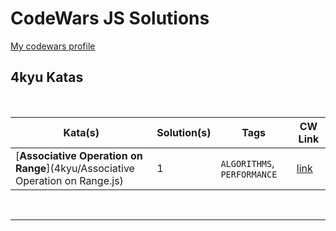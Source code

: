 # CodeWars JS Solutions

[My codewars profile](https://www.codewars.com/users/slhr174)


## 4kyu Katas

<br>

| Kata(s) | Solution(s) | Tags | CW Link |
|--|--|--|--|
| [**Associative Operation on Range**](4kyu/Associative Operation on Range.js)  | 1 | `ALGORITHMS`, `PERFORMANCE` | [link](https://www.codewars.com/kata/608cc9666513cc00192a67a9) |


<br>

---
